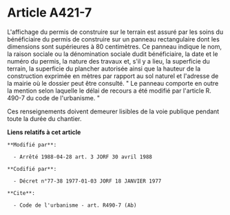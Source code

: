 # Article A421-7

L'affichage du permis de construire sur le terrain est assuré par les soins du bénéficiaire du permis de construire sur un
panneau rectangulaire dont les dimensions sont supérieures à 80 centimètres.        Ce panneau indique le nom, la raison
sociale ou la dénomination sociale dudit bénéficiaire, la date et le numéro du permis, la nature des travaux et, s'il y a
lieu, la superficie du terrain, la superficie du plancher autorisée ainsi que la hauteur de la construction exprimée en
mètres par rapport au sol naturel et l'adresse de la mairie où le dossier peut être consulté.    " Le panneau comporte en
outre la mention selon laquelle le délai de recours a été modifié par l'article R. 490-7 du code de l'urbanisme. "

Ces renseignements doivent demeurer lisibles de la voie publique pendant toute la durée du chantier.

**Liens relatifs à cet article**

	**Modifié par**:

	  - Arrêté 1988-04-28 art. 3 JORF 30 avril 1988

	**Codifié par**:

	  - Décret n°77-38 1977-01-03 JORF 18 JANVIER 1977

	**Cite**:

	  - Code de l'urbanisme - art. R490-7 (Ab)
